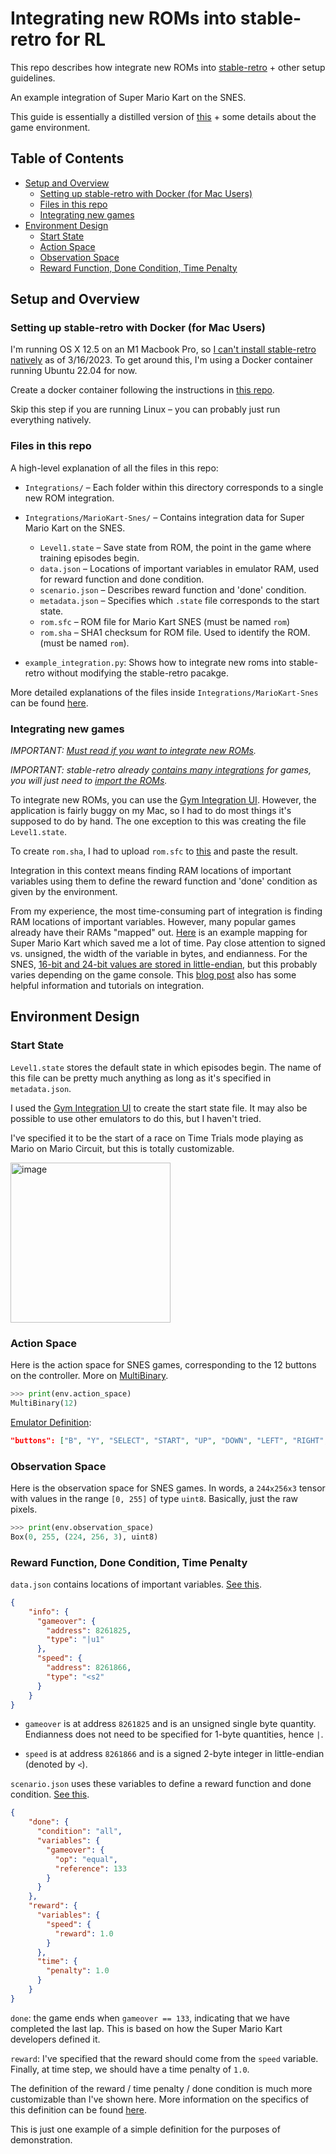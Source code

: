 # Integrating new ROMs into stable-retro for RL

This repo describes how integrate new ROMs into [stable-retro](https://github.com/MatPoliquin/stable-retro) + other setup guidelines.

An example integration of Super Mario Kart on the SNES.

This guide is essentially a distilled version of [this](https://retro.readthedocs.io/en/latest/integration.html#) + some details about the game environment.

## Table of Contents

* [Setup and Overview](#setup-and-overview)
  * [Setting up stable-retro with Docker (for Mac Users)](#setting-up-stable-retro-with-docker-for-mac-users)
  * [Files in this repo](#files-in-this-repo)
  * [Integrating new games](#integrating-new-games)
* [Environment Design](#environment-design)
  * [Start State](#start-state)
  * [Action Space](#action-space)
  * [Observation Space](#observation-space)
  * [Reward Function, Done Condition, Time Penalty](#reward-function-done-condition-time-penalty)

## Setup and Overview

### Setting up stable-retro with Docker (for Mac Users)

I'm running OS X 12.5 on an M1 Macbook Pro, so [I can't install stable-retro natively](https://github.com/MatPoliquin/stable-retro/issues/11) as of 3/16/2023. To get around this, I'm using a Docker container running Ubuntu 22.04 for now.

Create a docker container following the instructions in [this repo](https://github.com/arvganesh/stable-retro-docker).

Skip this step if you are running Linux – you can probably just run everything natively.

### Files in this repo
A high-level explanation of all the files in this repo:
- `Integrations/` – Each folder within this directory corresponds to a single new ROM integration.
- `Integrations/MarioKart-Snes/` – Contains integration data for Super Mario Kart on the SNES.
  - `Level1.state` – Save state from ROM, the point in the game where training episodes begin.
  - `data.json` – Locations of important variables in emulator RAM, used for reward function and done condition.
  - `scenario.json` – Describes reward function and 'done' condition.
  - `metadata.json` – Specifies which `.state` file corresponds to the start state.
  - `rom.sfc` – ROM file for Mario Kart SNES (must be named `rom`)
  - `rom.sha` – SHA1 checksum for ROM file. Used to identify the ROM. (must be named `rom`).
  
- `example_integration.py`: Shows how to integrate new roms into stable-retro without modifying the stable-retro pacakge.

More detailed explanations of the files inside `Integrations/MarioKart-Snes` can be found [here](https://retro.readthedocs.io/en/latest/integration.html#game-integration).

### Integrating new games

*IMPORTANT: [Must read if you want to integrate new ROMs](https://retro.readthedocs.io/en/latest/integration.html#game-integration).*

*IMPORTANT: stable-retro already [contains many integrations](https://github.com/arvganesh/stable-retro/tree/master/retro/data/stable/) for games, you will just need to [import the ROMs](https://retro.readthedocs.io/en/latest/getting_started.html?highlight=retro.import#importing-roms).*

To integrate new ROMs, you can use the [Gym Integration UI](https://github.com/openai/retro/releases/tag/f347d7e). However, the application is fairly buggy on my Mac, so I had to do most things it's supposed to do by hand. The one exception to this was creating the file `Level1.state`.

To create `rom.sha`, I had to upload `rom.sfc` to [this](https://emn178.github.io/online-tools/sha1_checksum.html) and paste the result.

Integration in this context means finding RAM locations of important variables using them to define the reward function and 'done' condition as given by the environment.

From my experience, the most time-consuming part of integration is finding RAM locations of important variables. However, many popular games already have their RAMs "mapped" out. [Here](https://datacrystal.romhacking.net/wiki/Super_Mario_Kart:RAM_map) is an example mapping for Super Mario Kart which saved me a lot of time. Pay close attention to signed vs. unsigned, the width of the variable in bytes, and endianness. For the SNES, [16-bit and 24-bit values are stored in little-endian](https://ersanio.gitbook.io/assembly-for-the-snes/the-fundamentals/endian), but this probably varies depending on the game console. This [blog post](https://www.videogames.ai/2019/01/29/Setup-OpenAI-baselines-retro.html) also has some helpful information and tutorials on integration.

## Environment Design
### Start State
`Level1.state` stores the default state in which episodes begin. The name of this file can be pretty much anything as long as it's specified in `metadata.json`.

I used the [Gym Integration UI](https://github.com/openai/retro/releases/tag/f347d7e) to create the start state file. It may also be possible to use other emulators to do this, but I haven't tried.

I've specified it to be the start of a race on Time Trials mode playing as Mario on Mario Circuit, but this is totally customizable.

<img width="256" alt="image" src="https://user-images.githubusercontent.com/21336191/225757384-95724610-adbc-461e-9cbb-19b99ba7e7a4.png">

### Action Space
Here is the action space for SNES games, corresponding to the 12 buttons on the controller. More on [MultiBinary](https://gymnasium.farama.org/api/spaces/fundamental/#gymnasium.spaces.MultiBinary).
```python
>>> print(env.action_space)
MultiBinary(12)
```
[Emulator Definition](https://github.com/MatPoliquin/stable-retro/blob/master/cores/snes.json):
```json
"buttons": ["B", "Y", "SELECT", "START", "UP", "DOWN", "LEFT", "RIGHT", "A", "X", "L", "R"]
```
### Observation Space
Here is the observation space for SNES games. In words, a `244x256x3` tensor with values in the range `[0, 255]` of type `uint8`. Basically, just the raw pixels.
```python
>>> print(env.observation_space)
Box(0, 255, (224, 256, 3), uint8)
```

### Reward Function, Done Condition, Time Penalty
`data.json` contains locations of important variables. [See this](https://retro.readthedocs.io/en/latest/integration.html#variable-locations-data-json).
```json
{
    "info": {
      "gameover": {
        "address": 8261825,
        "type": "|u1"
      },
      "speed": {
        "address": 8261866,
        "type": "<s2"
      }
    }
}
```
- `gameover` is at address `8261825` and is an unsigned single byte quantity. Endianness does not need to be specified for 1-byte quantities, hence `|`.

- `speed` is at address `8261866` and is a signed 2-byte integer in little-endian (denoted by `<`).

`scenario.json` uses these variables to define a reward function and done condition. [See this](https://retro.readthedocs.io/en/latest/integration.html#scenario-scenario-json).
```json
{
    "done": {
      "condition": "all",
      "variables": {
        "gameover": {
          "op": "equal",
          "reference": 133
        }
      }
    },
    "reward": {
      "variables": {
        "speed": {
          "reward": 1.0
        }
      },
      "time": {
        "penalty": 1.0
      }
    }
}
```

`done`: the game ends when `gameover == 133`, indicating that we have completed the last lap. This is based on how the Super Mario Kart developers defined it.

`reward`: I've specified that the reward should come from the `speed` variable. Finally, at time step, we should have a time penalty of `1.0`.

The definition of the reward / time penalty / done condition is much more customizable than I've shown here. More information on the specifics of this definition can be found [here](https://retro.readthedocs.io/en/latest/integration.html#scenario-scenario-json).

This is just one example of a simple definition for the purposes of demonstration.

